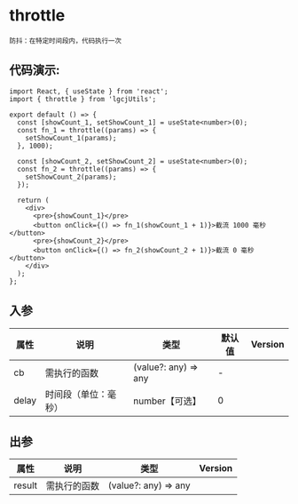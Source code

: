 # throttle

```
防抖：在特定时间段内，代码执行一次
```

## 代码演示:

```tsx
import React, { useState } from 'react';
import { throttle } from 'lgcjUtils';

export default () => {
  const [showCount_1, setShowCount_1] = useState<number>(0);
  const fn_1 = throttle((params) => {
    setShowCount_1(params);
  }, 1000);

  const [showCount_2, setShowCount_2] = useState<number>(0);
  const fn_2 = throttle((params) => {
    setShowCount_2(params);
  });

  return (
    <div>
      <pre>{showCount_1}</pre>
      <button onClick={() => fn_1(showCount_1 + 1)}>截流 1000 毫秒</button>
      <pre>{showCount_2}</pre>
      <button onClick={() => fn_2(showCount_2 + 1)}>截流 0 毫秒</button>
    </div>
  );
};
```

## 入参

| 属性  | 说明                 | 类型                 | 默认值 | Version |
| ----- | -------------------- | -------------------- | ------ | ------- |
| cb    | 需执行的函数         | (value?: any) => any | -      |         |
| delay | 时间段（单位：毫秒） | number【可选】       | 0      |         |

## 出参

| 属性   | 说明         | 类型                 | Version |
| ------ | ------------ | -------------------- | ------- |
| result | 需执行的函数 | (value?: any) => any |         |
